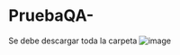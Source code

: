 # PruebaQA-
Se debe descargar toda la carpeta    ![image](https://github.com/user-attachments/assets/04beb3d0-5b4b-4923-ac30-99cfcab1a9fb)
